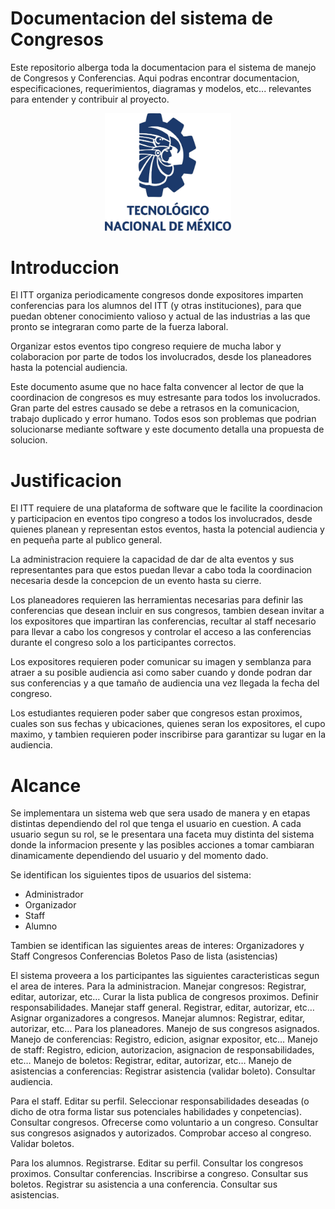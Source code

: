 # Documentacion del sistema de Congresos
Este repositorio alberga toda la documentacion para el sistema de manejo de Congresos y Conferencias.
Aqui podras encontrar documentacion, especificaciones, requerimientos, diagramas y modelos, etc... relevantes para entender y contribuir al proyecto.

<div align="center">
  <img src="imagenes/tecnm-logo.jpg" alt="Logo del Tecnologico Nacional de Mexico" width="40%" height="40%" />
</div>

# Introduccion

El ITT organiza periodicamente congresos donde expositores imparten conferencias para los alumnos del ITT (y otras instituciones), para que puedan obtener conocimiento valioso y actual de las industrias a las que pronto se integraran como parte de la fuerza laboral.

Organizar estos eventos tipo congreso requiere de mucha labor y colaboracion por parte de todos los involucrados, desde los planeadores hasta la potencial audiencia.

Este documento asume que no hace falta convencer al lector de que la coordinacion de congresos es muy estresante para todos los involucrados. Gran parte del estres causado se debe a retrasos en la comunicacion, trabajo duplicado y error humano. Todos esos son problemas que podrian solucionarse mediante software y este documento detalla una propuesta de solucion.


# Justificacion

El ITT requiere de una plataforma de software que le facilite la coordinacion y participacion en eventos tipo congreso a todos los involucrados, desde quienes planean y representan estos eventos, hasta la potencial audiencia y en pequeña parte al publico general.

La administracion requiere la capacidad de dar de alta eventos y sus representantes para que estos puedan llevar a cabo toda la coordinacion necesaria desde la concepcion de un evento hasta su cierre.

Los planeadores requieren las herramientas necesarias para definir las conferencias que desean incluir en sus congresos, tambien desean invitar a los expositores que impartiran las conferencias, recultar al staff necesario para llevar a cabo los congresos y controlar el acceso a las conferencias durante el congreso solo a los participantes correctos.

Los expositores requieren poder comunicar su imagen y semblanza para atraer a su posible audiencia asi como saber cuando y donde podran dar sus conferencias y a que tamaño de audiencia una vez llegada la fecha del congreso.

Los estudiantes requieren poder saber que congresos estan proximos, cuales son sus fechas y ubicaciones, quienes seran los expositores, el cupo maximo, y tambien requieren poder inscribirse para garantizar su lugar en la audiencia.

# Alcance

Se implementara un sistema web que sera usado de manera y en etapas distintas dependiendo del rol que tenga el usuario en cuestion. A cada usuario segun su rol, se le presentara una faceta muy distinta del sistema donde la informacion presente y las posibles acciones a tomar cambiaran dinamicamente dependiendo del usuario y del momento dado.

Se identifican los siguientes tipos de usuarios del sistema:
 - Administrador
 - Organizador
 - Staff
 - Alumno

Tambien se identifican las siguientes areas de interes:
Organizadores y Staff
Congresos
Conferencias
Boletos
Paso de lista (asistencias)

El sistema proveera a los participantes las siguientes caracteristicas segun el area de interes.
Para la administracion.
Manejar congresos:
Registrar, editar, autorizar, etc…
Curar la lista publica de congresos proximos.
Definir responsabilidades.
Manejar staff general.
Registrar, editar, autorizar, etc…
Asignar organizadores a congresos.
Manejar alumnos:
Registrar, editar, autorizar, etc…
Para los planeadores.
Manejo de sus congresos asignados.
Manejo de conferencias:
Registro, edicion, asignar expositor, etc…
Manejo de staff:
Registro, edicion, autorizacion, asignacion de responsabilidades, etc…
Manejo de boletos:
Registrar, editar, autorizar, etc…
Manejo de asistencias a conferencias:
Registrar asistencia (validar boleto).
Consultar audiencia.

Para el staff.
Editar su perfil.
Seleccionar responsabilidades deseadas (o dicho de otra forma listar sus potenciales habilidades y conpetencias).
Consultar congresos.
Ofrecerse como voluntario a un congreso.
Consultar sus congresos asignados y autorizados.
Comprobar acceso al congreso.
Validar boletos.

Para los alumnos.
Registrarse.
Editar su perfil.
Consultar los congresos proximos.
Consultar conferencias.
Inscribirse a congreso.
Consultar sus boletos.
Registrar su asistencia a una conferencia.
Consultar sus asistencias.
